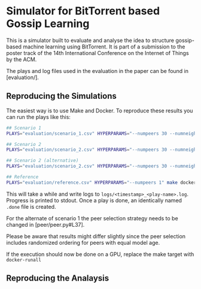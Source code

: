 # Simulator for BitTorrent based Gossip Learning

This is a simulator built to evaluate and analyse the idea
to structure gossip-based machine learning
using BitTorrent.
It is part of a submission to the poster track
of the 14th International Conference on the Internet of Things by the ACM.

The plays and log files used in the evaluation in the paper
can be found in [evaluation/].

## Reproducing the Simulations

The easiest way is to use Make and Docker.
To reproduce these results you can run the plays like this:

```sh
## Scenario 1
PLAYS="evaluation/scenario_1.csv" HYPERPARAMS="--numpeers 30 --numneighbours 4 --retrainfactor 0.5" make docker-runall-gpu

## Scenario 2
PLAYS="evaluation/scenario_2.csv" HYPERPARAMS="--numpeers 30 --numneighbours 2 --retrainfactor 0.5" make docker-runall-gpu

## Scenario 2 (alternative)
PLAYS="evaluation/scenario_2.csv" HYPERPARAMS="--numpeers 30 --numneighbours 4 --retrainfactor 0.5" make docker-runall-gpu

## Reference
PLAYS="evaluation/reference.csv" HYPERPARAMS="--numpeers 1" make docker-runall-gpu
```

This will take a while and write logs to `logs/<timestamp>_<play-name>.log`.
Progress is printed to stdout.
Once a play is done, an identically named `.done` file is created.

For the alternate of scenario 1 the peer selection strategy needs to be changed in [peer/peer.py#L37].

Please be aware that results might differ slightly
since the peer selection includes randomized ordering for peers with equal model age.

If the execution should now be done on a GPU, replace the make target with `docker-runall`

## Reproducing the Analaysis

